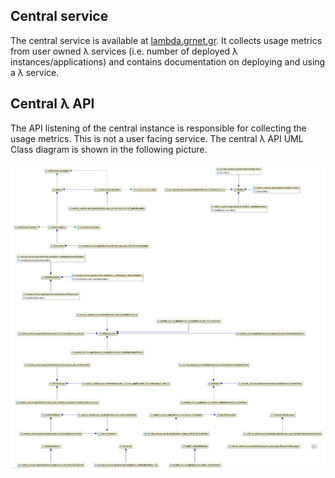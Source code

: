 ## Central service

The central service is available at [lambda.grnet.gr](https://lambda.grnet.gr/). It collects usage metrics from user owned λ services (i.e. number of deployed λ instances/applications) and contains documentation on deploying and using a λ service. 

## Central λ API

The API listening of the central instance is responsible for collecting the usage metrics. This is not a user facing service. The central λ API UML Class diagram is shown in the following picture. 

![Screenshot](../images/central-api-uml.png)

